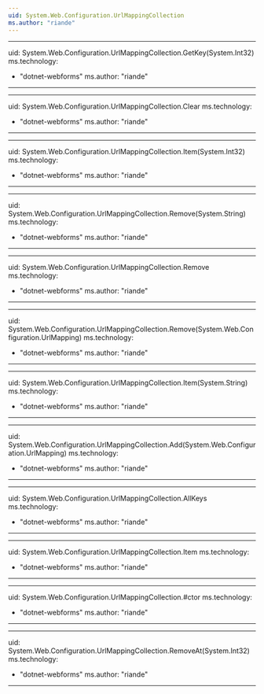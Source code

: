 ```yaml
---
uid: System.Web.Configuration.UrlMappingCollection
ms.author: "riande"
---
```


---
uid: System.Web.Configuration.UrlMappingCollection.GetKey(System.Int32)
ms.technology: 
  - "dotnet-webforms"
ms.author: "riande"
---

---
uid: System.Web.Configuration.UrlMappingCollection.Clear
ms.technology: 
  - "dotnet-webforms"
ms.author: "riande"
---

---
uid: System.Web.Configuration.UrlMappingCollection.Item(System.Int32)
ms.technology: 
  - "dotnet-webforms"
ms.author: "riande"
---

---
uid: System.Web.Configuration.UrlMappingCollection.Remove(System.String)
ms.technology: 
  - "dotnet-webforms"
ms.author: "riande"
---

---
uid: System.Web.Configuration.UrlMappingCollection.Remove
ms.technology: 
  - "dotnet-webforms"
ms.author: "riande"
---

---
uid: System.Web.Configuration.UrlMappingCollection.Remove(System.Web.Configuration.UrlMapping)
ms.technology: 
  - "dotnet-webforms"
ms.author: "riande"
---

---
uid: System.Web.Configuration.UrlMappingCollection.Item(System.String)
ms.technology: 
  - "dotnet-webforms"
ms.author: "riande"
---

---
uid: System.Web.Configuration.UrlMappingCollection.Add(System.Web.Configuration.UrlMapping)
ms.technology: 
  - "dotnet-webforms"
ms.author: "riande"
---

---
uid: System.Web.Configuration.UrlMappingCollection.AllKeys
ms.technology: 
  - "dotnet-webforms"
ms.author: "riande"
---

---
uid: System.Web.Configuration.UrlMappingCollection.Item
ms.technology: 
  - "dotnet-webforms"
ms.author: "riande"
---

---
uid: System.Web.Configuration.UrlMappingCollection.#ctor
ms.technology: 
  - "dotnet-webforms"
ms.author: "riande"
---

---
uid: System.Web.Configuration.UrlMappingCollection.RemoveAt(System.Int32)
ms.technology: 
  - "dotnet-webforms"
ms.author: "riande"
---
